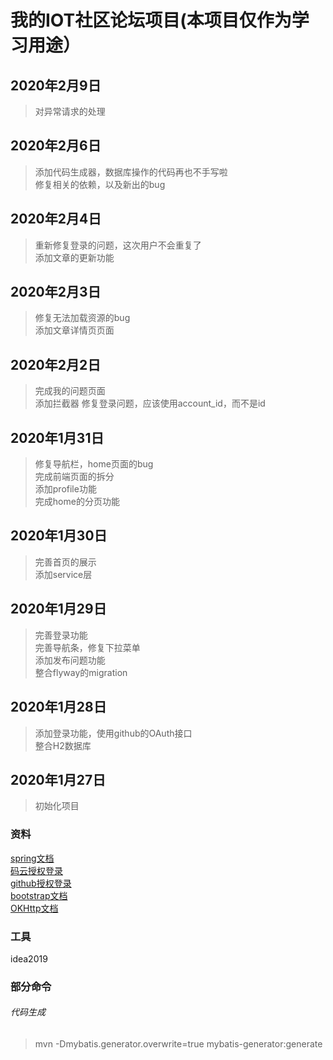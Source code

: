 # 我的IOT社区论坛项目(本项目仅作为学习用途）
## 2020年2月9日
> 对异常请求的处理
## 2020年2月6日
> 添加代码生成器，数据库操作的代码再也不手写啦  
> 修复相关的依赖，以及新出的bug
## 2020年2月4日
> 重新修复登录的问题，这次用户不会重复了  
> 添加文章的更新功能
## 2020年2月3日
> 修复无法加载资源的bug  
> 添加文章详情页页面
## 2020年2月2日
> 完成我的问题页面  
> 添加拦截器 
> 修复登录问题，应该使用account_id，而不是id
## 2020年1月31日
> 修复导航栏，home页面的bug  
> 完成前端页面的拆分  
> 添加profile功能  
> 完成home的分页功能  
## 2020年1月30日
> 完善首页的展示  
> 添加service层  
## 2020年1月29日
> 完善登录功能  
> 完善导航条，修复下拉菜单  
> 添加发布问题功能  
> 整合flyway的migration
## 2020年1月28日
> 添加登录功能，使用github的OAuth接口  
> 整合H2数据库
## 2020年1月27日
> 初始化项目
### 资料
[spring文档](https://spring.io/guides/)  
[码云授权登录](https://gitee.com/api/v5/oauth_doc)  
[github授权登录](https://developer.github.com/apps/quickstart-guides/)  
[bootstrap文档](https://v3.bootcss.com/)  
[OKHttp文档](https://square.github.io/okhttp/)
### 工具 
idea2019
### 部分命令
###### 代码生成
> mvn -Dmybatis.generator.overwrite=true mybatis-generator:generate  
>
